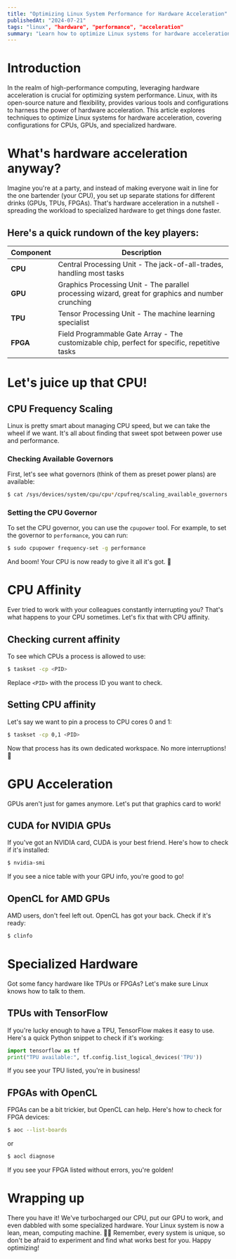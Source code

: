 ```yaml
---
title: "Optimizing Linux System Performance for Hardware Acceleration"
publishedAt: "2024-07-21"
tags: "linux", "hardware", "performance", "acceleration"
summary: "Learn how to optimize Linux systems for hardware acceleration, covering configurations for CPUs, GPUs..."
---
```


# Introduction

In the realm of high-performance computing, leveraging hardware acceleration is crucial for optimizing system performance. Linux, with its open-source nature and flexibility, provides various tools and configurations to harness the power of hardware acceleration. This article explores techniques to optimize Linux systems for hardware acceleration, covering configurations for CPUs, GPUs, and specialized hardware.

# What's hardware acceleration anyway?

Imagine you're at a party, and instead of making everyone wait in line for the one bartender (your CPU), you set up separate stations for different drinks (GPUs, TPUs, FPGAs). That's hardware acceleration in a nutshell - spreading the workload to specialized hardware to get things done faster.

## Here's a quick rundown of the key players:

| Component | Description                                                                                        |
| --------- | -------------------------------------------------------------------------------------------------- |
| **CPU**   | Central Processing Unit - The jack-of-all-trades, handling most tasks                              |
| **GPU**   | Graphics Processing Unit - The parallel processing wizard, great for graphics and number crunching |
| **TPU**   | Tensor Processing Unit - The machine learning specialist                                           |
| **FPGA**  | Field Programmable Gate Array - The customizable chip, perfect for specific, repetitive tasks      |

# Let's juice up that CPU!

## CPU Frequency Scaling

Linux is pretty smart about managing CPU speed, but we can take the wheel if we want. It's all about finding that sweet spot between power use and performance.

### Checking Available Governors

First, let's see what governors (think of them as preset power plans) are available:

```bash
$ cat /sys/devices/system/cpu/cpu*/cpufreq/scaling_available_governors
```

### Setting the CPU Governor

To set the CPU governor, you can use the `cpupower` tool. For example, to set the governor to `performance`, you can run:

```bash
$ sudo cpupower frequency-set -g performance
```

And boom! Your CPU is now ready to give it all it's got. 💪

# CPU Affinity

Ever tried to work with your colleagues constantly interrupting you? That's what happens to your CPU sometimes. Let's fix that with CPU affinity.

## Checking current affinity

To see which CPUs a process is allowed to use:

```bash
$ taskset -cp <PID>
```

Replace `<PID>` with the process ID you want to check.

## Setting CPU affinity

Let's say we want to pin a process to CPU cores 0 and 1:

```bash
$ taskset -cp 0,1 <PID>
```

Now that process has its own dedicated workspace. No more interruptions! 🚀

# GPU Acceleration

GPUs aren't just for games anymore. Let's put that graphics card to work!

## CUDA for NVIDIA GPUs

If you've got an NVIDIA card, CUDA is your best friend. Here's how to check if it's installed:

```bash
$ nvidia-smi
```

If you see a nice table with your GPU info, you're good to go!

## OpenCL for AMD GPUs

AMD users, don't feel left out. OpenCL has got your back. Check if it's ready:

```bash
$ clinfo
```

# Specialized Hardware

Got some fancy hardware like TPUs or FPGAs? Let's make sure Linux knows how to talk to them.

## TPUs with TensorFlow

If you're lucky enough to have a TPU, TensorFlow makes it easy to use. Here's a quick Python snippet to check if it's working:

```python
import tensorflow as tf
print("TPU available:", tf.config.list_logical_devices('TPU'))
```

If you see your TPU listed, you're in business!

## FPGAs with OpenCL

FPGAs can be a bit trickier, but OpenCL can help. Here's how to check for FPGA devices:

```bash
$ aoc --list-boards
```

or

```bash
$ aocl diagnose
```

If you see your FPGA listed without errors, you're golden!

# Wrapping up

There you have it! We've turbocharged our CPU, put our GPU to work, and even dabbled with some specialized hardware. Your Linux system is now a lean, mean, computing machine. 🐧💪
Remember, every system is unique, so don't be afraid to experiment and find what works best for you. Happy optimizing!

